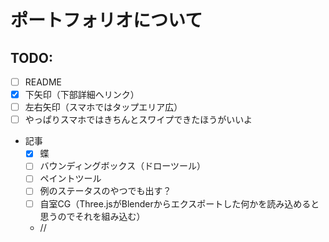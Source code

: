 # ポートフォリオについて

## TODO:

* [ ] README
* [x] 下矢印（下部詳細へリンク）
* [ ] 左右矢印（スマホではタップエリア広）
* [ ] やっぱりスマホではきちんとスワイプできたほうがいいよ

* 記事
  - [x] 蝶
  - [ ] バウンディングボックス（ドローツール）
  - [ ] ペイントツール
  - [ ] 例のステータスのやつでも出す？
  - [ ] 自室CG（Three.jsがBlenderからエクスポートした何かを読み込めると思うのでそれを組み込む）
  - //

